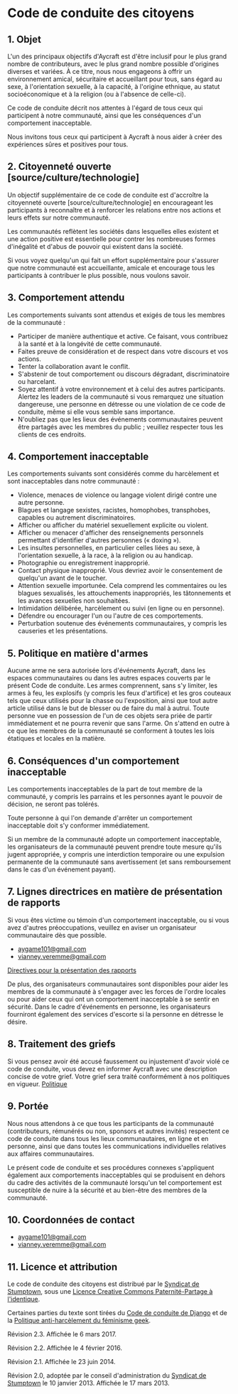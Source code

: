 # Code de conduite des citoyens

## 1. Objet

L'un des principaux objectifs d'Aycraft est d'être inclusif pour le plus grand nombre de contributeurs, avec le plus grand nombre possible d'origines diverses et variées. À ce titre, nous nous engageons à offrir un environnement amical, sécuritaire et accueillant pour tous, sans égard au sexe, à l'orientation sexuelle, à la capacité, à l'origine ethnique, au statut socioéconomique et à la religion (ou à l'absence de celle-ci).

Ce code de conduite décrit nos attentes à l'égard de tous ceux qui participent à notre communauté, ainsi que les conséquences d'un comportement inacceptable.

Nous invitons tous ceux qui participent à Aycraft à nous aider à créer des expériences sûres et positives pour tous.

## 2. Citoyenneté ouverte [source/culture/technologie]

Un objectif supplémentaire de ce code de conduite est d'accroître la citoyenneté ouverte [source/culture/technologie] en encourageant les participants à reconnaître et à renforcer les relations entre nos actions et leurs effets sur notre communauté.

Les communautés reflètent les sociétés dans lesquelles elles existent et une action positive est essentielle pour contrer les nombreuses formes d'inégalité et d'abus de pouvoir qui existent dans la société.

Si vous voyez quelqu'un qui fait un effort supplémentaire pour s'assurer que notre communauté est accueillante, amicale et encourage tous les participants à contribuer le plus possible, nous voulons savoir.

## 3. Comportement attendu

Les comportements suivants sont attendus et exigés de tous les membres de la communauté :

 * Participer de manière authentique et active. Ce faisant, vous contribuez à la santé et à la longévité de cette communauté.
 * Faites preuve de considération et de respect dans votre discours et vos actions.
 * Tenter la collaboration avant le conflit.
 * S'abstenir de tout comportement ou discours dégradant, discriminatoire ou harcelant.
 * Soyez attentif à votre environnement et à celui des autres participants. Alertez les leaders de la communauté si vous remarquez une situation dangereuse, une personne en détresse ou une violation de ce code de conduite, même si elle vous semble sans importance.
 * N'oubliez pas que les lieux des événements communautaires peuvent être partagés avec les membres du public ; veuillez respecter tous les clients de ces endroits.

## 4. Comportement inacceptable

Les comportements suivants sont considérés comme du harcèlement et sont inacceptables dans notre communauté :

 * Violence, menaces de violence ou langage violent dirigé contre une autre personne.
 * Blagues et langage sexistes, racistes, homophobes, transphobes, capables ou autrement discriminatoires.
 * Afficher ou afficher du matériel sexuellement explicite ou violent.
 * Afficher ou menacer d'afficher des renseignements personnels permettant d'identifier d'autres personnes (« doxing »).
 * Les insultes personnelles, en particulier celles liées au sexe, à l'orientation sexuelle, à la race, à la religion ou au handicap.
 * Photographie ou enregistrement inapproprié.
 * Contact physique inapproprié. Vous devriez avoir le consentement de quelqu'un avant de le toucher.
 * Attention sexuelle importunée. Cela comprend les commentaires ou les blagues sexualisés, les attouchements inappropriés, les tâtonnements et les avances sexuelles non souhaitées.
 * Intimidation délibérée, harcèlement ou suivi (en ligne ou en personne).
 * Défendre ou encourager l'un ou l'autre de ces comportements.
 * Perturbation soutenue des événements communautaires, y compris les causeries et les présentations.

## 5. Politique en matière d'armes

Aucune arme ne sera autorisée lors d'événements Aycraft, dans les espaces communautaires ou dans les autres espaces couverts par le présent Code de conduite. Les armes comprennent, sans s'y limiter, les armes à feu, les explosifs (y compris les feux d'artifice) et les gros couteaux tels que ceux utilisés pour la chasse ou l'exposition, ainsi que tout autre article utilisé dans le but de blesser ou de faire du mal à autrui. Toute personne vue en possession de l'un de ces objets sera priée de partir immédiatement et ne pourra revenir que sans l'arme. On s'attend en outre à ce que les membres de la communauté se conforment à toutes les lois étatiques et locales en la matière.

## 6. Conséquences d'un comportement inacceptable

Les comportements inacceptables de la part de tout membre de la communauté, y compris les parrains et les personnes ayant le pouvoir de décision, ne seront pas tolérés.

Toute personne à qui l'on demande d'arrêter un comportement inacceptable doit s'y conformer immédiatement.

Si un membre de la communauté adopte un comportement inacceptable, les organisateurs de la communauté peuvent prendre toute mesure qu'ils jugent appropriée, y compris une interdiction temporaire ou une expulsion permanente de la communauté sans avertissement (et sans remboursement dans le cas d'un événement payant).

## 7. Lignes directrices en matière de présentation de rapports

Si vous êtes victime ou témoin d'un comportement inacceptable, ou si vous avez d'autres préoccupations, veuillez en aviser un organisateur communautaire dès que possible.
* aygame101@gmail.com
* vianney.veremme@gmail.com

[Directives pour la présentation des rapports](https://github.com/Aycraft/Aycraft/blob/master/.github/ISSUE_TEMPLATE/demande-de-fonctionnalit-s.md)

De plus, des organisateurs communautaires sont disponibles pour aider les membres de la communauté à s'engager avec les forces de l'ordre locales ou pour aider ceux qui ont un comportement inacceptable à se sentir en sécurité. Dans le cadre d'événements en personne, les organisateurs fourniront également des services d'escorte si la personne en détresse le désire.

## 8. Traitement des griefs

Si vous pensez avoir été accusé faussement ou injustement d'avoir violé ce code de conduite, vous devez en informer Aycraft avec une description concise de votre grief. Votre grief sera traité conformément à nos politiques en vigueur. [Politique](https://github.com/Aycraft/Aycraft/blob/master/CODE_OF_OF_CONDUCT.md)

## 9. Portée

Nous nous attendons à ce que tous les participants de la communauté (contributeurs, rémunérés ou non, sponsors et autres invités) respectent ce code de conduite dans tous les lieux communautaires, en ligne et en personne, ainsi que dans toutes les communications individuelles relatives aux affaires communautaires.

Le présent code de conduite et ses procédures connexes s'appliquent également aux comportements inacceptables qui se produisent en dehors du cadre des activités de la communauté lorsqu'un tel comportement est susceptible de nuire à la sécurité et au bien-être des membres de la communauté.

## 10. Coordonnées de contact

* aygame101@gmail.com
* vianney.veremme@gmail.com

## 11. Licence et attribution

Le code de conduite des citoyens est distribué par le [Syndicat de Stumptown](http://stumptownsyndicate.org), sous une [Licence Creative Commons Paternité-Partage à l'identique](http://creativecommons.org/licenses/by-sa/3.0/). 

Certaines parties du texte sont tirées du [Code de conduite de Django](https://www.djangoproject.com/conduct/) et de la [Politique anti-harcèlement du féminisme geek](http://geekfeminism.wikia.com/wiki/Conference_anti-harassment/Policy).

Révision 2.3. Affichée le 6 mars 2017.

Révision 2.2. Affichée le 4 février 2016.

Révision 2.1. Affichée le 23 juin 2014.

Révision 2.0, adoptée par le conseil d'administration du [Syndicat de Stumptown](http://stumptownsyndicate.org) le 10 janvier 2013. Affichée le 17 mars 2013.
